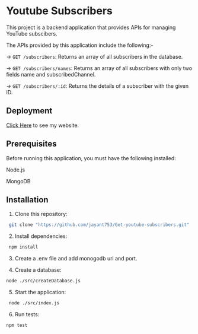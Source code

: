 # Youtube Subscribers

This project is a backend application that provides APIs for managing YouTube subscibers.

The APIs provided by this application include the following:-

-> `GET /subscribers`: Returns an array of all subscribers in the database.

-> `GET /subscribers/names`: Returns an array of all subscribers with only two fields name and subscribedChannel.

-> `GET /subscribers/:id`: Returns the details of a subscriber with the given ID.

## Deployment

[Click Here](https://get-youtube-subscribers-c255.onrender.com) to see my website.


## Prerequisites

Before running this application, you must have the following installed:

Node.js

MongoDB

## Installation

1. Clone this repository:

```bash
 git clone "https://github.com/jayant753/Get-youtube-subscribers.git"
```

2. Install dependencies:

```bash
 npm install
```

3. Create a .env file and add monogodb uri and port.

4. Create a database:

```bash
node ./src/createDatabase.js
```

5. Start the application:

```bash
 node ./src/index.js
```

6. Run tests:

```bash
npm test 







